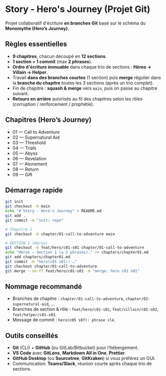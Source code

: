 # Story - Hero's Journey (Projet Git)

Projet collaboratif d'écriture **en branches Git** basé sur le schéma du **Monomythe (Hero’s Journey)**.

## Règles essentielles
- **9 chapitres**, chacun découpé en **12 sections**.
- **1 section = 1 commit** (max **2 phrases**).
- **Ordre d'écriture immuable** dans chaque trio de sections : **Héros → Villain → Helper**.
- Travail **dans des branches courtes** (1 section) puis **merge** régulier dans la **branche du chapitre** toutes les 3 sections (après un trio complet).
- Fin de chapitre : **squash & merge** vers `main`, puis on passe au chapitre suivant.
- **Retours en arrière** autorisés au fil des chapitres selon les rôles (corruption / renforcement / prophétie).

## Chapitres (Hero’s Journey)
- 01 — Call to Adventure
- 02 — Supernatural Aid
- 03 — Threshold
- 04 — Trials
- 05 — Abyss
- 06 — Revelation
- 07 — Atonement
- 08 — Return
- 09 — Gift

## Démarrage rapide
```bash
git init
git checkout -b main
echo "# Story - Hero's Journey" > README.md
git add .
git commit -m "init: repo"

# Chapitre 1
git checkout -b chapter/01-call-to-adventure main

# SECTION 1 (Héros)
git checkout -b feat/hero/c01-s01 chapter/01-call-to-adventure
echo "Héros — Section 1 (≤ 2 phrases)." >> chapters/chapter01.md
git add chapters/chapter01.md
git commit -m "hero(c01 s01): …"
git checkout chapter/01-call-to-adventure
git merge --no-ff feat/hero/c01-s01 -m "merge: hero c01 s01"
```

## Nommage recommandé
- Branches de chapitre : `chapter/01-call-to-adventure`, `chapter/02-supernatural-aid`, …
- Branches de section & rôle : `feat/hero/c01-s01`, `feat/villain/c01-s02`, `feat/helper/c01-s03`.
- Message de commit : `hero(c05 s07): phrase clé`.

## Outils conseillés
- **Git** (CLI) + **GitHub** (ou GitLab/Bitbucket) pour l’hébergement.
- **VS Code** avec **GitLens**, **Markdown All in One**, **Prettier**.
- **GitHub Desktop** (ou **Sourcetree**, **GitKraken**) si vous préférez un GUI.
- Communication: **Teams/Slack**, réunion courte après chaque trio de sections.
